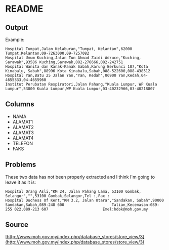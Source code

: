 # README

## Output

Example:

```
Hospital Tumpat,Jalan Kelaburan,"Tumpat, Kelantan",62000 Tumpat,Kelantan,09-7263000,09-7257082
Hospital Umum Kuching,Jalan Tun Ahmad Zaidi Adruce,"Kuching, Sarawak",93586 Kuching,Sarawak,082-276666,082-242751
Hospital Wanita dan Kanak-Kanak Sabah,Karung Berkunci 187,"Kota Kinabalu, Sabah",88996 Kota Kinabalu,Sabah,088-522600,088-438512
Hospital Yan,Batu 25 Jalan Yan,"Yan, Kedah",06900 Yan,Kedah,04-4655333,04-4655960
Institut Perubatan Respiratori,Jalan Pahang,"Kuala Lumpur, WP Kuala Lumpur",53000 Kuala Lumpur,WP Kuala Lumpur,03-40232966,03-40218807
```

## Columns

* NAMA
* ALAMAT1
* ALAMAT2
* ALAMAT3
* ALAMAT4
* TELEFON
* FAKS

## Problems

These two data has not been properly extracted and I think I'm going to leave it as it is:

```
Hospital Orang Asli,"KM 24, Jalan Pahang Lama, 53100 Gombak, Selangor","",53100 Gombak,Selangor,Tel :,Fax :
Hospital Duchess Of Kent,"KM 3.2, Jalan Utara","Sandakan, Sabah",90000 Sandakan,Sabah,089-248 600                     Talian_Kecemasan:089-255 022,089-213 607                        Emel:hdok@moh.gov.my
```

## Source

[http://www.moh.gov.my/index.php/database_stores/store_view/3](http://www.moh.gov.my/index.php/database_stores/store_view/3)
